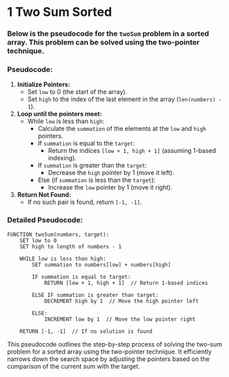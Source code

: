 # 1 Two Sum Sorted
### Below is the pseudocode for the `twoSum` problem in a sorted array. This problem can be solved using the two-pointer technique.

### Pseudocode:

1. **Initialize Pointers:**
    - Set `low` to 0 (the start of the array).
    - Set `high` to the index of the last element in the array (`len(numbers) - 1`).
2. **Loop until the pointers meet:**
    - While `low` is less than `high`:
        - Calculate the `summation` of the elements at the `low` and `high` pointers.
        - If `summation` is equal to the `target`:
            - Return the indices `[low + 1, high + 1]` (assuming 1-based indexing).
        - If `summation` is greater than the `target`:
            - Decrease the `high` pointer by 1 (move it left).
        - Else (if `summation` is less than the `target`):
            - Increase the `low` pointer by 1 (move it right).
3. **Return Not Found:**
    - If no such pair is found, return `[-1, -1]`.

### Detailed Pseudocode:

```
FUNCTION twoSum(numbers, target):
    SET low to 0
    SET high to length of numbers - 1

    WHILE low is less than high:
        SET summation to numbers[low] + numbers[high]

        IF summation is equal to target:
            RETURN [low + 1, high + 1]  // Return 1-based indices

        ELSE IF summation is greater than target:
            DECREMENT high by 1  // Move the high pointer left

        ELSE:
            INCREMENT low by 1  // Move the low pointer right

    RETURN [-1, -1]  // If no solution is found

```

This pseudocode outlines the step-by-step process of solving the two-sum problem for a sorted array using the two-pointer technique. It efficiently narrows down the search space by adjusting the pointers based on the comparison of the current sum with the target.
